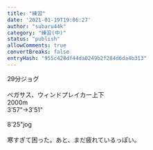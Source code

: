 ```yaml
---
title: "練習"
date: '2021-01-19T19:06:27'
author: "subaru44k"
category: "練習(中)"
status: "publish"
allowComments: true
convertBreaks: false
entryHash: "955c428df44da0249b2f284d6da4b313"
---
```

29分ジョグ<br>
<br>
ペガサス、ウィンドプレイカー上下<br>
2000m<br>
3'57"→3'51"<br>
<br>
8'25"jog<br>
<br>
寒すぎて困った。あと、まだ疲れているっぽい。

